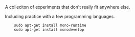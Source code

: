 A colleciton of experiments that don't really fit anywhere else.


Including practice with a few programming languages.



```
    sudo apt-get install mono-runtime
    sudo apt-get install monodevelop
```



